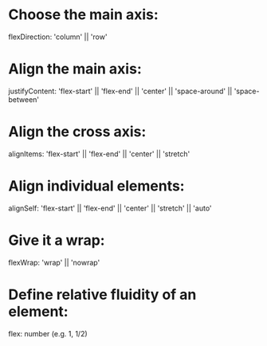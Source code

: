 # Choose the main axis:
flexDirection: 'column' || 'row'
# Align the main axis:
justifyContent: 'flex-start' || 'flex-end' || 'center' || 'space-around' || 'space-between'
# Align the cross axis:
alignItems: 'flex-start' || 'flex-end' || 'center' || 'stretch'
# Align individual elements:
alignSelf: 'flex-start' || 'flex-end' || 'center' || 'stretch' || 'auto'
# Give it a wrap:
flexWrap: 'wrap' || 'nowrap'
# Define relative fluidity of an element:
flex: number (e.g. 1, 1/2)